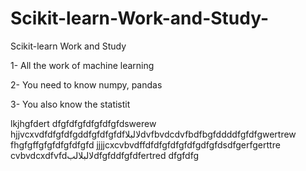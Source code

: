 # Scikit-learn-Work-and-Study-
Scikit-learn Work and Study 

1- All the work of machine learning

2- You need to know numpy, pandas

3- You also know the statistit      

lkjhgfdert
dfgfdfgfdfgfdfgfdswerew
hjjvcxvdfdfgfdfgddfgfdfgfdfلالبلاdvfbvdcdvfbdfbgfddddfgfdfgwertrew
    fhgfgffgfgfdfgfdfgfd
jjjjcxcvbvdffdfdfgfdfgfdfgdfgfdsdfgerfgerttre
cvbvdcxdfvfdلالبلالبdfgfddfgfdfertred
dfgfdfg
